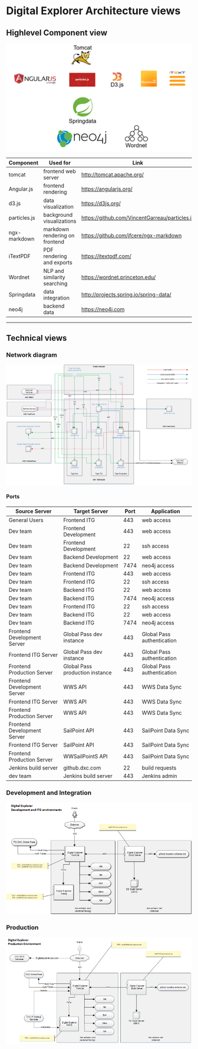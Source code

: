 # Digital Explorer Architecture views

## Highlevel Component view 

![DE Stack](../images/DE%20Stack.PNG)

|Component|Used for|Link
|---|---|---|
|tomcat|frontend web server| http://tomcat.apache.org/ 
|Angular.js|frontend rendering|https://angularjs.org/ 
|d3.js|data visualization|https://d3js.org/ 
|particles.js|background visualizations| https://github.com/VincentGarreau/particles.js
|ngx-markdown|markdown rendering on frontend|https://github.com/jfcere/ngx-markdown
|iTextPDF| PDF rendering and exports|https://itextpdf.com/
|Wordnet|NLP and similarity searching|https://wordnet.princeton.edu/ 
|Springdata|data integration|http://projects.spring.io/spring-data/
|neo4j|backend data|https://neo4j.com



---

## Technical views


### Network diagram
![DEV and ITG](../images/NetworkDiagram.png)

#### Ports

|Source Server|Target Server|Port|Application|
|---|---|---|---|
|General Users|Frontend ITG|443|web access|
|Dev team|Frontend Development|443|web access|
|Dev team|Frontend Development|22|ssh access|
|Dev team|Backend Development|22|web access|
|Dev team|Backend Development|7474|neo4j access|
|Dev team|Frontend ITG|443|web access|
|Dev team|Frontend ITG|22|ssh access|
|Dev team|Backend ITG|22|web access|
|Dev team|Backend ITG|7474|neo4j access|
|Dev team|Frontend ITG|22|ssh access|
|Dev team|Backend ITG|22|web access|
|Dev team|Backend ITG|7474|neo4j access|
|Frontend Development Server|Global Pass dev instance|443|Global Pass authentication|
|Frontend ITG Server|Global Pass dev instance|443|Global Pass authentication|
|Frontend Production Server|Global Pass production instance|443|Global Pass authentication|
|Frontend Development Server|WWS API|443|WWS Data Sync|
|Frontend ITG Server|WWS API|443|WWS Data Sync|
|Frontend Production Server|WWS API|443|WWS Data Sync|
|Frontend Development Server|SailPoint API|443|SailPoint Data Sync|
|Frontend ITG Server|SailPoint API|443|SailPoint Data Sync|
|Frontend Production Server|WWSailPointS API|443|SailPoint Data Sync|
|Jenkins build server|github.dxc.com|22|build requests|
|dev team|Jenkins build server|443|Jenkins admin|



### Development and Integration
![DEV and ITG](../images/Digital%20Explorer%20DEV.ITG.png)

### Production
![Production](../images/Digital%20Explorer%20PRD.png)



